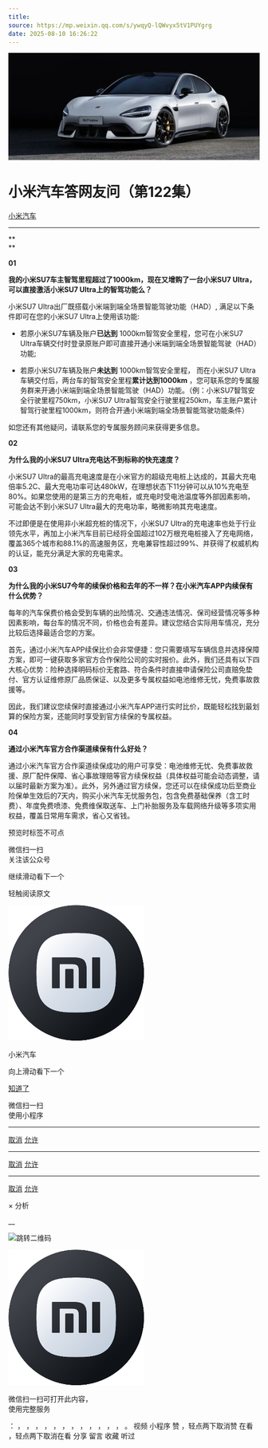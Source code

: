 ```yaml
---
title: 
source: https://mp.weixin.qq.com/s/ywqyQ-lQWvyx5tV1PUYgrg
date: 2025-08-10 16:26:22
---
```


![cover_image](images/img_d292b038.jpg)


#  小米汽车答网友问（第122集）


[ 小米汽车 ](<javascript:void\(0\);>)

______

**  
**

**01**  

**我的小米SU7车主智驾里程超过了1000km，现在又增购了一台小米SU7 Ultra，可以直接激活小米SU7 Ultra上的智驾功能么？**

小米SU7 Ultra出厂既搭载小米端到端全场景智能驾驶功能（HAD）, 满足以下条件即可在您的小米SU7 Ultra上使用该功能:

  * 若原小米SU7车辆及账户**已达到** 1000km智驾安全里程，您可在小米SU7 Ultra车辆交付时登录原账户即可直接开通小米端到端全场景智能驾驶（HAD）功能;

  * 若原小米SU7车辆及账户**未达到** 1000km智驾安全里程， 而在小米SU7 Ultra车辆交付后，两台车的智驾安全里程**累计达到1000km** ，您可联系您的专属服务群来开通小米端到端全场景智能驾驶（HAD）功能。（例：小米SU7智驾安全行驶里程750km，小米SU7 Ultra智驾安全行驶里程250km，车主账户累计智驾行驶里程1000km，则符合开通小米端到端全场景智能驾驶功能条件）

如您还有其他疑问，请联系您的专属服务顾问来获得更多信息。

  

**02**

**为什么我的小米SU7 Ultra充电达不到标称的快充速度？**

小米SU7 Ultra的最高充电速度是在小米官方的超级充电桩上达成的，其最大充电倍率5.2C、最大充电功率可达480kW，在理想状态下11分钟可以从10%充电至80%。如果您使用的是第三方的充电桩，或充电时受电池温度等外部因素影响，可能会达不到小米SU7 Ultra最大的充电功率，略微影响其充电速度。

不过即便是在使用非小米超充桩的情况下，小米SU7 Ultra的充电速率也处于行业领先水平，再加上小米汽车目前已经将全国超过102万根充电桩接入了充电网络，覆盖365个城市和88.1%的高速服务区，充电兼容性超过99%、并获得了权威机构的认证，能充分满足大家的充电需求。

  

**03**

**为什么我的小米SU7今年的续保价格和去年的不一样？在小米汽车APP内续保有什么优势？**

每年的汽车保费价格会受到车辆的出险情况、交通违法情况、保司经营情况等多种因素影响，每台车的情况不同，价格也会有差异。建议您结合实际用车情况，充分比较后选择最适合您的方案。

首先，通过小米汽车APP续保比价会非常便捷：您只需要填写车辆信息并选择保障方案，即可一键获取多家官方合作保险公司的实时报价。此外，我们还具有以下四大核心优势：险种选择明码标价无套路、符合条件时直接申请保险公司直赔免垫付、官方认证维修原厂品质保证、以及更多专属权益如电池维修无忧，免费事故救援等。

因此，我们建议您续保时直接通过小米汽车APP进行实时比价，既能轻松找到最划算的保险方案，还能同时享受到官方续保的专属权益。

  

****04****

**通过小米汽车官方合作渠道续保有什么好处？**

通过小米汽车官方合作渠道续保成功的用户可享受：电池维修无忧、免费事故救援、原厂配件保障、省心事故理赔等官方续保权益（具体权益可能会动态调整，请以届时最新方案为准）。此外，另外通过官方续保，您还可以在续保成功后至商业险保单生效后的7天内，购买小米汽车无忧服务包，包含免费基础保养（含工时费）、年度免费喷漆、免费维保取送车、上门补胎服务及车载网络升级等多项实用权益，覆盖日常用车需求，省心又省钱。

  

  

  

  

[](<>)[](<>)

预览时标签不可点

微信扫一扫  
关注该公众号

继续滑动看下一个

轻触阅读原文

![img_97d833da.jpg](images/img_97d833da.jpg)

小米汽车 

向上滑动看下一个

[知道了](<javascript:;>)

微信扫一扫  
使用小程序

****

[取消](<javascript:void\(0\);>) [允许](<javascript:void\(0\);>)

****

[取消](<javascript:void\(0\);>) [允许](<javascript:void\(0\);>)

****

[取消](<javascript:void\(0\);>) [允许](<javascript:void\(0\);>)

× 分析

__

![跳转二维码]()

![作者头像](images/img_97d833da.jpg)

微信扫一扫可打开此内容，  
使用完整服务

： ， ， ， ， ， ， ， ， ， ， ， ， 。 视频 小程序 赞 ，轻点两下取消赞 在看 ，轻点两下取消在看 分享 留言 收藏 听过